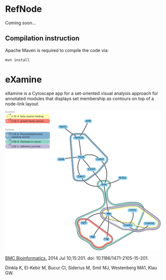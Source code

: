 RefNode
=======

Coming soon...



Compilation instruction
-----------------------

Apache Maven is required to compile the code via:

    mvn install

eXamine
=======

eXamine is a Cytoscape app for a set-oriented visual analysis approach for annotated modules that displays set membership as contours on top of a node-link layout.

![Example](doc/example.png)


<div class="cit"><span role="menubar"><a href="#" title="BMC bioinformatics." abstractlink="yes" alsec="jour" alterm="BMC Bioinformatics." role="menuitem" aria-expanded="false" aria-haspopup="true">BMC Bioinformatics.</a></span> 2014 Jul 10;15:201. doi: 10.1186/1471-2105-15-201.</div>

Dinkla K, El-Kebir M, Bucur CI, Siderius M, Smit MJ, Westenberg MA1, Klau GW.

